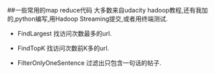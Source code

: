 ##一些常用的map reduce代码
大多数来自udacity hadoop教程,还有我加的,python编写,用Hadoop Streaming提交,或者用终端测试.

- FindLargest
找访问次数最多的url.

- FindTopK
找访问次数前K多的url.

- FilterOnlyOneSentence
过滤出只包含一句话的帖子.
